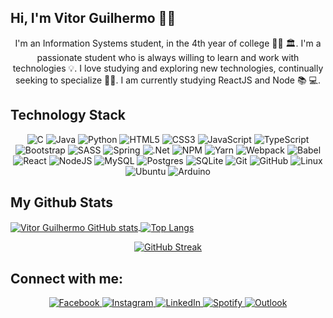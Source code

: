 ## Hi, I'm Vitor Guilhermo 👋🐺

<p align="center">
  I'm an Information Systems student, in the 4th year of college 👨‍🎓 🏛. I'm a passionate student who is always willing to learn and work with technologies 💡. I love studying and exploring new technologies, continually seeking to specialize 🧑‍💻. I am currently studying ReactJS and Node 📚 💻.
</p>


## Technology Stack

<p align="center">
  <img src="https://img.shields.io/badge/c-%2300599C.svg?style=for-the-badge&amp;logo=c&amp;logoColor=white" alt="C">
  <img src="https://img.shields.io/badge/java-%23ED8B00.svg?style=for-the-badge&amp;logo=java&amp;logoColor=white" alt="Java">
  <img src="https://img.shields.io/badge/python-3670A0?style=for-the-badge&amp;logo=python&amp;logoColor=ffdd54" alt="Python">
  <img src="https://img.shields.io/badge/html5-%23E34F26.svg?style=for-the-badge&amp;logo=html5&amp;logoColor=white" alt="HTML5">
  <img src="https://img.shields.io/badge/css3-%231572B6.svg?style=for-the-badge&amp;logo=css3&amp;logoColor=white" alt="CSS3">
  <img src="https://img.shields.io/badge/javascript-%23323330.svg?style=for-the-badge&amp;logo=javascript&amp;logoColor=%23F7DF1E" alt="JavaScript">
  <img src="https://img.shields.io/badge/typescript-%23007ACC.svg?style=for-the-badge&amp;logo=typescript&amp;logoColor=white" alt="TypeScript">
  <img src="https://img.shields.io/badge/bootstrap-%23563D7C.svg?style=for-the-badge&amp;logo=bootstrap&amp;logoColor=white" alt="Bootstrap">
  <img src="https://img.shields.io/badge/SASS-hotpink.svg?style=for-the-badge&amp;logo=SASS&amp;logoColor=white" alt="SASS">
  <img src="https://img.shields.io/badge/spring-%236DB33F.svg?style=for-the-badge&amp;logo=spring&amp;logoColor=white" alt="Spring">
  <img src="https://img.shields.io/badge/.NET-5C2D91?style=for-the-badge&amp;logo=.net&amp;logoColor=white" alt=".Net">
  <img src="https://img.shields.io/badge/NPM-%23000000.svg?style=for-the-badge&amp;logo=npm&amp;logoColor=white" alt="NPM">
  <img src="https://img.shields.io/badge/yarn-%232C8EBB.svg?style=for-the-badge&amp;logo=yarn&amp;logoColor=white" alt="Yarn">
  <img src="https://img.shields.io/badge/webpack-%238DD6F9.svg?style=for-the-badge&amp;logo=webpack&amp;logoColor=black" alt="Webpack">
  <img src="https://img.shields.io/badge/Babel-F9DC3e?style=for-the-badge&amp;logo=babel&amp;logoColor=black" alt="Babel">
  <img src="https://img.shields.io/badge/react-%2320232a.svg?style=for-the-badge&amp;logo=react&amp;logoColor=%2361DAFB" alt="React">
  <img src="https://img.shields.io/badge/node.js-6DA55F?style=for-the-badge&amp;logo=node.js&amp;logoColor=white" alt="NodeJS">
  <img src="https://img.shields.io/badge/mysql-%2300f.svg?style=for-the-badge&amp;logo=mysql&amp;logoColor=white" alt="MySQL">
  <img src="https://img.shields.io/badge/postgres-%23316192.svg?style=for-the-badge&amp;logo=postgresql&amp;logoColor=white" alt="Postgres">
  <img src="https://img.shields.io/badge/sqlite-%2307405e.svg?style=for-the-badge&amp;logo=sqlite&amp;logoColor=white" alt="SQLite">
  <img src="https://img.shields.io/badge/git-%23F05033.svg?style=for-the-badge&amp;logo=git&amp;logoColor=white" alt="Git">
  <img src="https://img.shields.io/badge/github-%23121011.svg?style=for-the-badge&amp;logo=github&amp;logoColor=white" alt="GitHub">
  <img src="https://img.shields.io/badge/Linux-FCC624?style=for-the-badge&amp;logo=linux&amp;logoColor=black" alt="Linux">
  <img src="https://img.shields.io/badge/Ubuntu-E95420?style=for-the-badge&amp;logo=ubuntu&amp;logoColor=white" alt="Ubuntu">
  <img src="https://img.shields.io/badge/-Arduino-00979D?style=for-the-badge&amp;logo=Arduino&amp;logoColor=white" alt="Arduino">
</p>



## My Github Stats
<p align="left">
  <a href="https://github.com/Vitor_Guilhermo/github-readme-stats">
    <img align="center" src="https://github-readme-stats.vercel.app/api?username=VitorGuilhermo&amp;count_private=true&amp;theme=algolia&amp;show_icons=true"     alt="Vitor Guilhermo GitHub stats">
  </a>
  <a href="https://github.com/anuraghazra/github-readme-stats">
    <img align="center" src="https://github-readme-stats.vercel.app/api/top-langs/?username=VitorGuilhermo&amp;theme=algolia&amp;layout=compact" alt="Top Langs">
  </a>
 </p>
 <p align="center">
  <a href="https://git.io/streak-stats">
    <img align="center" src="http://github-readme-streak-stats.herokuapp.com?user=VitorGuilhermo&amp;theme=algolia&amp;date_format=M%20j%5B%2C%20Y%5D" alt="GitHub Streak">
  </a>
 </p>




<h2 align="left">Connect with me:</h2>
<p align="center">
  <a href="https://www.facebook.com/vitor.araujo.167527/" target="_blank">
    <img src="https://img.shields.io/badge/Facebook-%231877F2.svg?style=for-the-badge&amp;logo=Facebook&amp;logoColor=white" alt="Facebook">
  </a>
  <a href="https://www.instagram.com/Vitor_Guilhermo/" target="_blank">
    <img src="https://img.shields.io/badge/Instagram-%23E4405F.svg?style=for-the-badge&logo=Instagram&logoColor=white" alt="Instagram">
  </a>
  <a href="https://www.linkedin.com/in/vitor-guilhermo-64a204215/" target="_blank">
    <img src="https://img.shields.io/badge/linkedin-%230077B5.svg?style=for-the-badge&amp;logo=linkedin&amp;logoColor=white" alt="LinkedIn">
  </a>
  <a href="https://open.spotify.com/user/kanzuo?si=a610a27ab7f74238">
    <img src="https://img.shields.io/badge/Spotify-1ED760?style=for-the-badge&amp;logo=spotify&amp;logoColor=white" alt="Spotify">
  </a>  
  <a href="mailto: viguilhermo@hotmail.com" target="_blank">
    <img src="https://img.shields.io/badge/viguilhermo@hotmail.com-0078D4?style=for-the-badge&amp;logo=microsoft-outlook&amp;logoColor=white" alt="Outlook">
  </a>
</p>
